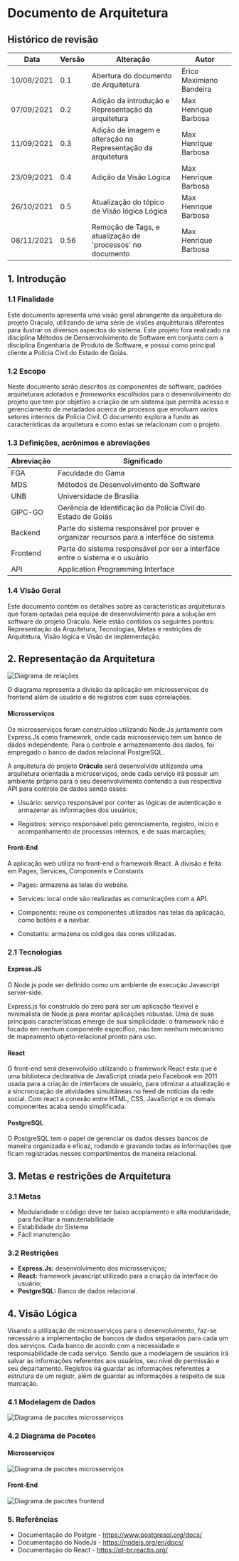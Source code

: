 # Documento de Arquitetura

## Histórico de revisão

| Data       | Versão | Alteração                                                    | Autor                    |
| ---------- | ------ | ------------------------------------------------------------ | ------------------------ |
| 10/08/2021 | 0.1    | Abertura do documento de Arquitetura                         | Érico Maximiano Bandeira |
| 07/09/2021 | 0.2    | Adição da introdução e Representação da arquitetura          | Max Henrique Barbosa     |
| 11/09/2021 | 0.3    | Adição de imagem e alteração na Representação da arquitetura | Max Henrique Barbosa     |
| 23/09/2021 | 0.4    | Adição da Visão Lógica                                       | Max Henrique Barbosa     |
| 26/10/2021 | 0.5    | Atualização do tópico de Visão lógica Lógica                                       | Max Henrique Barbosa     |
| 08/11/2021 | 0.56   | Remoção de Tags, e atualização de 'processos' no documento                                 | Max Henrique Barbosa     |

## 1. Introdução

### 1.1 Finalidade

Este documento apresenta uma visão geral abrangente da arquitetura do projeto Oráculo, utilizando de uma série de visões arquiteturais diferentes para ilustrar os diversos aspectos do sistema. Este projeto fora realizado na disciplina Métodos de Densenvolvimento de Software em conjunto com a disciplina Engenharia de Produto de Software, e possui como principal cliente a Polícia Civil do Estado de Goiás.

### 1.2 Escopo

Neste documento serão descritos os componentes de software, padrões arquiteturais adotados e _frameworks_ escolhidos para o desenvolvimento do projeto que tem por objetivo a criação de um sistema que permita acesso e gerenciamento de metadados acerca de procesos que envolvam vários setores internos da Polícia Civil. O documento explora a fundo as características da arquitetura e como estas se relacionam com o projeto.

### 1.3 Definições, acrônimos e abreviações

| Abreviação | Significado                                                                              |
| ---------- | ---------------------------------------------------------------------------------------- |
| FGA        | Faculdade do Gama                                                                        |
| MDS        | Métodos de Desenvolvimento de Software                                                   |
| UNB        | Universidade de Brasília                                                                 |
| GIPC-GO    | Gerência de Identificação da Polícia Civil do Estado de Goiás                            |
| Backend    | Parte do sistema responsável por prover e organizar recursos para a interfáce do sistema |
| Frontend   | Parte do sistema responsável por ser a interfáce entre o sistema e o usuário             |
| API        | Application Programming Interface                                                        |

### 1.4 Visão Geral

Este documento contém os detalhes sobre as características arquiteturais que foram optadas pela equipe de desenvolvimento para a solução em software do projeto Oráculo. Nele estão contidos os seguintes pontos: Representação da Arquitetura, Tecnologias, Metas e restrições de Arquitetura, Visão lógica e Visão de implementação.

## 2. Representação da Arquitetura

![Diagrama de relações](./imgs/architecture/diagrama-de-relacoes.png)

O diagrama representa a divisão da aplicação em microsserviços de frontend além de usuário e de registros com suas correlações.

#### Microsserviços

Os microsserviços foram construídos utilizando Node.Js juntamente com Express.Js como framework, onde cada microsserviço tem um banco de dados independente. Para o controle e armazenamento dos dados, foi empregado o banco de dados relacional PostgreSQL.

A arquitetura do projeto **Oráculo** será desenvolvido utilizando uma arquitetura orientada a microserviços, onde cada serviço irá possuir um ambiente próprio para o seu desenvolvimento contendo a sua respectiva API para controle de dados sendo esses:

- Usuário: serviço responsável por conter as lógicas de autenticação e armazenar as informações dos usuários;

- Registros: serviço responsável pelo gerenciamento, registro, inicio e acompanhamento de processos internos, e de suas marcações;

#### Front-End

A aplicação web utiliza no front-end o framework React. A divisão é feita em Pages, Services, Components e Constants

- Pages: armazena as telas do website.

- Services: local onde são realizadas as comunicações com a API.

- Components: reúne os componentes utilizados nas telas da aplicação, como botões e a navbar.

- Constants: armazena os códigos das cores utilizadas.

<!-- Adicionar imagem de representação -->

### 2.1 Tecnologias

#### Express.JS

O Node.js pode ser definido como um ambiente de execução Javascript server-side.

Express.js foi construído do zero para ser um aplicação flexível e minimalista de Node.js para montar aplicações robustas. Uma de suas principais características emerge de sua simplicidade: o framework não é focado em nenhum componente específico, não tem nenhum mecanismo de mapeamento objeto-relacional pronto para uso.

#### React

O front-end será desenvolvido utilizando o framework React esta que é uma biblioteca declarativa de JavaScript criada pelo Facebook em 2011 usada para a criação de interfaces de usuário, para otimizar a atualização e a sincronização de atividades simultâneas no feed de notícias da rede social. Com react a conexão entre HTML, CSS, JavaScript e os demais componentes acaba sendo simplificada.

#### PostgreSQL

O PostgreSQL tem o papel de gerenciar os dados desses bancos de maneira organizada e eficaz, rodando e gravando todas as informações que ficam registradas nesses compartimentos de maneira relacional.

## 3. Metas e restrições de Arquitetura

### 3.1 Metas

- Modularidade o código deve ter baixo acoplamento e alta modularidade, para facilitar a manutenabilidade
- Estabilidade do Sistema
- Fácil manutenção

### 3.2 Restrições
 - **Express.Js:** desenvolvimento dos microsserviços;
 - **React:** framework javascript utilizado para a criação da interface do usuário;
 - **PostgreSQL:** Banco de dados relacional.

## 4. Visão Lógica

Visando a utilização de microsserviços para o desenvolvimento, faz-se necessário a implementação de bancos de dados separados para cada um dos serviços. Cada banco de acordo com a necessidade e responsabilidade de cada serviço. Sendo que a modelagem de usuários irá salvar as informações referentes aos usuários, seu nível de permissão e seu departamento. Registros irá guardar as informações referentes a estrutura de um registr, além de guardar as informações a respeito de sua marcação.

### 4.1 Modelagem de Dados

![Diagrama de pacotes microsserviços](./imgs/architecture/visao-logica.drawio.png)

### 4.2 Diagrama de Pacotes

#### Microsserviços

![Diagrama de pacotes microsserviços](./imgs/architecture/pacote-microsservicos.drawio.png)

#### Front-End

![Diagrama de pacotes frontend](./imgs/architecture/pacote-frontend.drawio.png)

### 5. Referências

- Documentação do Postgre - https://www.postgresql.org/docs/
- Documentação do NodeJs - https://nodejs.org/en/docs/
- Documentação do React - https://pt-br.reactjs.org/
